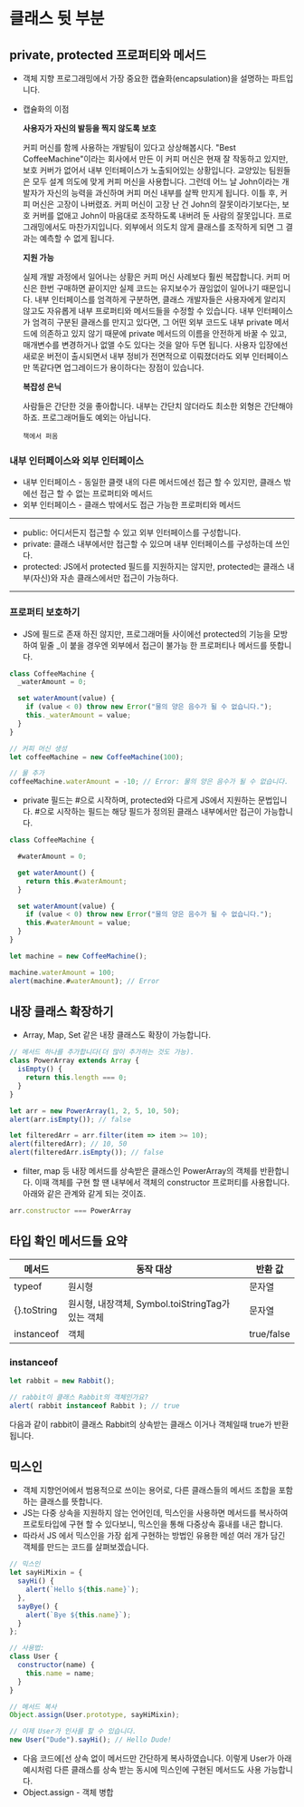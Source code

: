 # 클래스 뒷 부분

## private, protected 프로퍼티와 메서드

- 객체 지향 프로그래밍에서 가장 중요한 캡슐화(encapsulation)을 설명하는 파트입니다.
- 캡슐화의 이점
    
    **사용자가 자신의 발등을 찍지 않도록 보호**
    
    커피 머신를 함께 사용하는 개발팀이 있다고 상상해봅시다. "Best CoffeeMachine"이라는 회사에서 만든 이 커피 머신은 현재 잘 작동하고 있지만, 보호 커버가 없어서 내부 인터페이스가 노출되어있는 상황입니다.
    교양있는 팀원들은 모두 설계 의도에 맞게 커피 머신을 사용합니다. 그런데 어느 날 John이라는 개발자가 자신의 능력을 과신하며 커피 머신 내부를 살짝 만지게 됩니다. 이틀 후, 커피 머신은 고장이 나버렸죠.
    커피 머신이 고장 난 건 John의 잘못이라기보다는, 보호 커버를 없애고 John이 마음대로 조작하도록 내버려 둔 사람의 잘못입니다.
    프로그래밍에서도 마찬가지입니다. 외부에서 의도치 않게 클래스를 조작하게 되면 그 결과는 예측할 수 없게 됩니다.
    
    **지원 가능**
    
    실제 개발 과정에서 일어나는 상황은 커피 머신 사례보다 훨씬 복잡합니다. 커피 머신은 한번 구매하면 끝이지만 실제 코드는 유지보수가 끊임없이 일어나기 때문입니다.
    내부 인터페이스를 엄격하게 구분하면, 클래스 개발자들은 사용자에게 알리지 않고도 자유롭게 내부 프로퍼티와 메서드들을 수정할 수 있습니다.
    내부 인터페이스가 엄격히 구분된 클래스를 만지고 있다면, 그 어떤 외부 코드도 내부 private 메서드에 의존하고 있지 않기 때문에 private 메서드의 이름을 안전하게 바꿀 수 있고, 매개변수를 변경하거나 없앨 수도 있다는 것을 알아 두면 됩니다.
    사용자 입장에선 새로운 버전이 출시되면서 내부 정비가 전면적으로 이뤄졌더라도 외부 인터페이스만 똑같다면 업그레이드가 용이하다는 장점이 있습니다.
    
    **복잡성 은닉**
    
    사람들은 간단한 것을 좋아합니다. 내부는 간단치 않더라도 최소한 외형은 간단해야 하죠.
    프로그래머들도 예외는 아닙니다.
    
    `책에서 퍼옴`
    

### 내부 인터페이스와 외부 인터페이스

- 내부 인터페이스 - 동일한 클랫 내의 다른 메서드에선 접근 할 수 있지만, 클래스 밖에선 접근 할 수 없는 프로퍼티와 메서드
- 외부 인터페이스 - 클래스 밖에서도 접근 가능한 프로퍼티와 메서드

---

- public: 어디서든지 접근할 수 있고 외부 인터페이스를 구성합니다.
- private: 클래스 내부에서만 접근할 수 있으며 내부 인터페이스를 구성하는데 쓰인다.
- protected: JS에서 protected 필드를 지원하지는 않지만, protected는 클래스 내부(자신)와 자손 클래스에서만 접근이 가능하다.

---

### 프로퍼티 보호하기

- JS에 필드로 존재 하진 않지만, 프로그래머들 사이에선 protected의 기능을 모방하여 밑줄 _이 붙을 경우엔 외부에서 접근이 불가능 한 프로퍼티나 메서드를 뜻합니다.

```jsx
class CoffeeMachine {
  _waterAmount = 0;

  set waterAmount(value) {
    if (value < 0) throw new Error("물의 양은 음수가 될 수 없습니다.");
    this._waterAmount = value;
  }
}

// 커피 머신 생성
let coffeeMachine = new CoffeeMachine(100);

// 물 추가
coffeeMachine.waterAmount = -10; // Error: 물의 양은 음수가 될 수 없습니다.
```

- private 필드는 #으로 시작하며, protected와 다르게 JS에서 지원하는 문법입니다. #으로 시작하는 필드는 해당 필드가 정의된 클래스 내부에서만 접근이 가능합니다.

```jsx
class CoffeeMachine {

  #waterAmount = 0;

  get waterAmount() {
    return this.#waterAmount;
  }

  set waterAmount(value) {
    if (value < 0) throw new Error("물의 양은 음수가 될 수 없습니다.");
    this.#waterAmount = value;
  }
}

let machine = new CoffeeMachine();

machine.waterAmount = 100;
alert(machine.#waterAmount); // Error
```

## 내장 클래스 확장하기

- Array, Map, Set 같은 내장 클래스도 확장이 가능합니다.

```jsx
// 메서드 하나를 추가합니다(더 많이 추가하는 것도 가능).
class PowerArray extends Array {
  isEmpty() {
    return this.length === 0;
  }
}

let arr = new PowerArray(1, 2, 5, 10, 50);
alert(arr.isEmpty()); // false

let filteredArr = arr.filter(item => item >= 10);
alert(filteredArr); // 10, 50
alert(filteredArr.isEmpty()); // false
```

- filter, map 등 내장 메서드를 상속받은 클래스인 PowerArray의 객체를 반환합니다. 이때 객체를 구현 할 땐 내부에서 객체의 constructor 프로퍼티를 사용합니다. 아래와 같은 관계와 같게 되는 것이죠.

```jsx
arr.constructor === PowerArray
```

## 타입 확인 메서드들 요약

| 메서드 | 동작 대상 | 반환 값 |
| --- | --- | --- |
| typeof | 원시형 | 문자열 |
| {}.toString | 원시형, 내장객체, Symbol.toiStringTag가 있는 객체 | 문자열 |
| instanceof | 객체 | true/false |

### instanceof

```jsx
let rabbit = new Rabbit();

// rabbit이 클래스 Rabbit의 객체인가요?
alert( rabbit instanceof Rabbit ); // true
```

다음과 같이 rabbit이 클래스 Rabbit의 상속받는 클래스 이거나 객체일때 true가 반환됩니다.

## 믹스인

- 객체 지향언어에서 범용적으로 쓰이는 용어로, 다른 클래스들의 메서드 조합을 포함하는 클래스를 뜻합니다.
- JS는 다중 상속을 지원하지 않는 언어인데, 믹스인을 사용하면 메서드를 복사하여 프로토타입에 구현 할 수 있다보니, 믹스인을 통해 다중상속 흉내를 내곤 합니다.
- 따라서 JS 에서 믹스인을 가장 쉽게 구현하는 방법인 유용한 메섣 여러 개가 담긴 객체를 만드는 코드를 살펴보겠습니다.

```jsx
// 믹스인
let sayHiMixin = {
  sayHi() {
    alert(`Hello ${this.name}`);
  },
  sayBye() {
    alert(`Bye ${this.name}`);
  }
};

// 사용법:
class User {
  constructor(name) {
    this.name = name;
  }
}

// 메서드 복사
Object.assign(User.prototype, sayHiMixin);

// 이제 User가 인사를 할 수 있습니다.
new User("Dude").sayHi(); // Hello Dude!
```

- 다음 코드에[선 상속 없이 메서드만 간단하게 복사하였습니다. 이렇게 User가 아래 예시처럼 다른 클래스를 상속 받는 동시에 믹스인에 구현된 메서드도 사용 가능합니다.
- Object.assign - 객체 병합